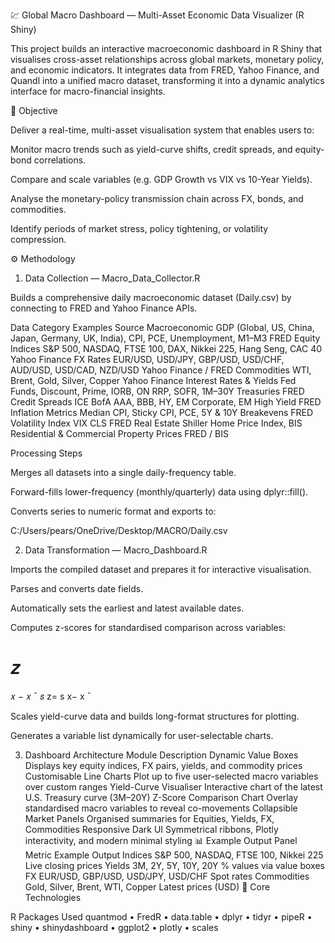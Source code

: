 💹 Global Macro Dashboard — Multi-Asset Economic Data Visualizer (R Shiny)

This project builds an interactive macroeconomic dashboard in R Shiny that visualises cross-asset relationships across global markets, monetary policy, and economic indicators.
It integrates data from FRED, Yahoo Finance, and Quandl into a unified macro dataset, transforming it into a dynamic analytics interface for macro-financial insights.

🎯 Objective

Deliver a real-time, multi-asset visualisation system that enables users to:

Monitor macro trends such as yield-curve shifts, credit spreads, and equity-bond correlations.

Compare and scale variables (e.g. GDP Growth vs VIX vs 10-Year Yields).

Analyse the monetary-policy transmission chain across FX, bonds, and commodities.

Identify periods of market stress, policy tightening, or volatility compression.

⚙️ Methodology
1. Data Collection — Macro_Data_Collector.R

Builds a comprehensive daily macroeconomic dataset (Daily.csv) by connecting to FRED and Yahoo Finance APIs.

Data Category	Examples	Source
Macroeconomic	GDP (Global, US, China, Japan, Germany, UK, India), CPI, PCE, Unemployment, M1–M3	FRED
Equity Indices	S&P 500, NASDAQ, FTSE 100, DAX, Nikkei 225, Hang Seng, CAC 40	Yahoo Finance
FX Rates	EUR/USD, USD/JPY, GBP/USD, USD/CHF, AUD/USD, USD/CAD, NZD/USD	Yahoo Finance / FRED
Commodities	WTI, Brent, Gold, Silver, Copper	Yahoo Finance
Interest Rates & Yields	Fed Funds, Discount, Prime, IORB, ON RRP, SOFR, 1M–30Y Treasuries	FRED
Credit Spreads	ICE BofA AAA, BBB, HY, EM Corporate, EM High Yield	FRED
Inflation Metrics	Median CPI, Sticky CPI, PCE, 5Y & 10Y Breakevens	FRED
Volatility Index	VIX CLS	FRED
Real Estate	Shiller Home Price Index, BIS Residential & Commercial Property Prices	FRED / BIS

Processing Steps

Merges all datasets into a single daily-frequency table.

Forward-fills lower-frequency (monthly/quarterly) data using dplyr::fill().

Converts series to numeric format and exports to:

C:/Users/pears/OneDrive/Desktop/MACRO/Daily.csv

2. Data Transformation — Macro_Dashboard.R

Imports the compiled dataset and prepares it for interactive visualisation.

Parses and converts date fields.

Automatically sets the earliest and latest available dates.

Computes z-scores for standardised comparison across variables:

𝑧
=
𝑥
−
𝑥
ˉ
𝑠
z=
s
x−
x
ˉ
	​


Scales yield-curve data and builds long-format structures for plotting.

Generates a variable list dynamically for user-selectable charts.

3. Dashboard Architecture
Module	Description
Dynamic Value Boxes	Displays key equity indices, FX pairs, yields, and commodity prices
Customisable Line Charts	Plot up to five user-selected macro variables over custom ranges
Yield-Curve Visualiser	Interactive chart of the latest U.S. Treasury curve (3M–20Y)
Z-Score Comparison Chart	Overlay standardised macro variables to reveal co-movements
Collapsible Market Panels	Organised summaries for Equities, Yields, FX, Commodities
Responsive Dark UI	Symmetrical ribbons, Plotly interactivity, and modern minimal styling
📊 Example Output
Panel	Metric	Example Output
Indices	S&P 500, NASDAQ, FTSE 100, Nikkei 225	Live closing prices
Yields	3M, 2Y, 5Y, 10Y, 20Y	% values via value boxes
FX	EUR/USD, GBP/USD, USD/JPY, USD/CHF	Spot rates
Commodities	Gold, Silver, Brent, WTI, Copper	Latest prices (USD)
🧠 Core Technologies

R Packages Used
quantmod • FredR • data.table • dplyr • tidyr • pipeR • shiny • shinydashboard • ggplot2 • plotly • scales

